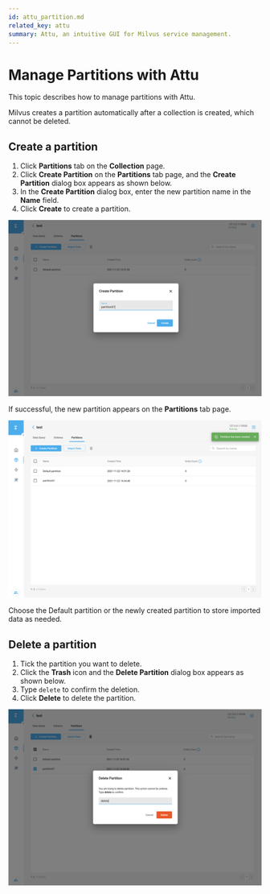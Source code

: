 ```yaml
---
id: attu_partition.md
related_key: attu
summary: Attu, an intuitive GUI for Milvus service management.
---
```


# Manage Partitions with Attu

This topic describes how to manage partitions with Attu.

Milvus creates a partition automatically after a collection is created, which cannot be deleted.

## Create a partition

1. Click **Partitions** tab on the **Collection** page.
2. Click **Create Partition** on the **Partitions** tab page, and the **Create Partition** dialog box appears as shown below.
3. In the **Create Partition** dialog box, enter the new partition name in the **Name** field.
4. Click **Create** to create a partition.

![Create Partition](../../../../assets/attu/insight_partition1.png "Create a partition.")

If successful, the new partition appears on the **Partitions** tab page.

![Create Partition](../../../../assets/attu/insight_partition2.png "The newly created partition.")

Choose the Default partition or the newly created partition to store imported data as needed.

## Delete a partition

1. Tick the partition you want to delete.
2. Click the **Trash** icon and the **Delete Partition** dialog box appears as shown below.
3. Type `delete` to confirm the deletion.
4. Click **Delete** to delete the partition.

![Delete Partition](../../../../assets/attu/insight_partition3.png "Delete a partition.")
